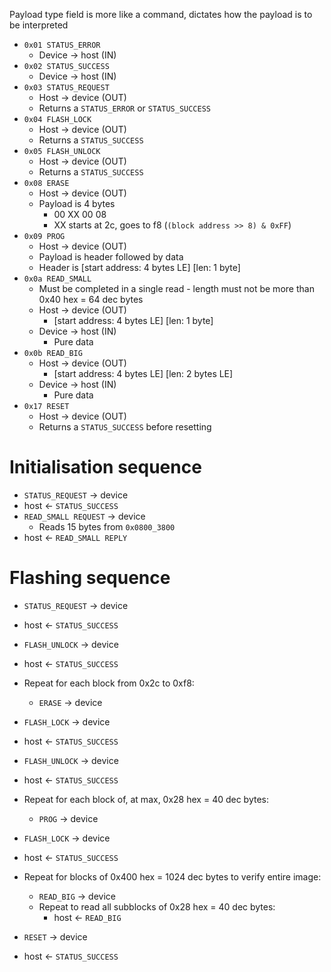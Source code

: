 Payload type field is more like a command, dictates how the payload is to be interpreted
- `0x01 STATUS_ERROR`
	- Device -> host (IN)
- `0x02 STATUS_SUCCESS`
	- Device -> host (IN)
- `0x03 STATUS_REQUEST`
	- Host -> device (OUT)
	- Returns a `STATUS_ERROR` or `STATUS_SUCCESS`
- `0x04 FLASH_LOCK`
	- Host -> device (OUT)
	- Returns a `STATUS_SUCCESS`
- `0x05 FLASH_UNLOCK`
	- Host -> device (OUT)
	- Returns a `STATUS_SUCCESS`
- `0x08 ERASE`
	- Host -> device (OUT)
	- Payload is 4 bytes
		- 00 XX 00 08
		- XX starts at 2c, goes to f8 (`(block address >> 8) & 0xFF`)
- `0x09 PROG`
	- Host -> device (OUT)
	- Payload is header followed by data
	- Header is [start address: 4 bytes LE] [len: 1 byte]
- `0x0a READ_SMALL`
	- Must be completed in a single read - length must not be more than 0x40 hex = 64 dec bytes
	- Host -> device (OUT)
		- [start address: 4 bytes LE] [len: 1 byte]
	- Device -> host (IN)
		- Pure data
- `0x0b READ_BIG`
	- Host -> device (OUT)
		- [start address: 4 bytes LE] [len: 2 bytes LE]
	- Device -> host (IN)
		- Pure data
- `0x17 RESET`
	- Host -> device (OUT)
	- Returns a `STATUS_SUCCESS` before resetting

# Initialisation sequence
- `STATUS_REQUEST` -> device
- host <- `STATUS_SUCCESS`
- `READ_SMALL REQUEST` -> device
	- Reads 15 bytes from `0x0800_3800`
- host <- `READ_SMALL REPLY`

# Flashing sequence
- `STATUS_REQUEST` -> device
- host <- `STATUS_SUCCESS`
- `FLASH_UNLOCK` -> device
- host <- `STATUS_SUCCESS`

- Repeat for each block from 0x2c to 0xf8:
	- `ERASE` -> device

- `FLASH_LOCK` -> device
- host <- `STATUS_SUCCESS`
- `FLASH_UNLOCK` -> device
- host <- `STATUS_SUCCESS`

- Repeat for each block of, at max, 0x28 hex = 40 dec bytes:
	- `PROG` -> device

- `FLASH_LOCK` -> device
- host <- `STATUS_SUCCESS`

- Repeat for blocks of 0x400 hex = 1024 dec bytes to verify entire image:
	- `READ_BIG` -> device
	- Repeat to read all subblocks of 0x28 hex = 40 dec bytes:
		- host <- `READ_BIG`

- `RESET` -> device
- host <- `STATUS_SUCCESS`
